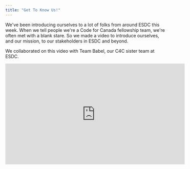 ```yaml
---
title: "Get To Know Us!"
---
```


We've been introducing ourselves to a lot of folks from around ESDC this week. When we tell people we're a Code for Canada fellowship team, we're often met with a blank stare. So we made a video to introduce ourselves, and our mission, to our stakeholders in ESDC and beyond.

We collaborated on this video with Team Babel, our C4C sister team at ESDC.

<iframe width="560" height="315" src="https://www.youtube-nocookie.com/embed/fPDtKn8-4Io" frameborder="0" allow="accelerometer; autoplay; clipboard-write; encrypted-media; gyroscope; picture-in-picture" allowfullscreen></iframe>
